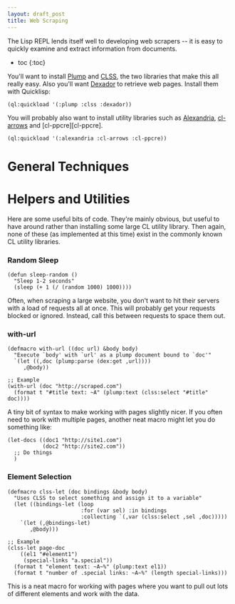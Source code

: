 ```yaml
---
layout: draft_post
title: Web Scraping
---
```


The Lisp REPL lends itself well to developing web scrapers -- it is easy to
quickly examine and extract information from documents.

* toc
{:toc}

You'll want to install [Plump][plump] and [CLSS][clss], the two libraries that
make this all really easy. Also you'll want [Dexador][dexador] to retrieve web
pages. Install them with Quicklisp:

~~~ common_lisp
(ql:quickload '(:plump :clss :dexador))
~~~

You will probably also want to install utility libraries such
as [Alexandria][alexandria], [cl-arrows][cl-arrows] and [cl-ppcre][cl-ppcre].

~~~ common_lisp
(ql:quickload '(:alexandria :cl-arrows :cl-ppcre))
~~~

[dexador]: https://github.com/fukamachi/dexador
[plump]: https://shinmera.github.io/plump
[clss]: https://github.com/Shinmera/CLSS
[alexandria]: https://common-lisp.net/project/alexandria
[cl-arrows]: https://github.com/nightfly19/cl-arrows


# General Techniques



# Helpers and Utilities

Here are some useful bits of code. They're mainly obvious, but useful to have
around rather than installing some large CL utility library. Then again, none of
these (as implemented at this time) exist in the commonly known CL utility
libraries.


### Random Sleep

~~~ common_lisp
(defun sleep-random ()
  "Sleep 1-2 seconds"
  (sleep (+ 1 (/ (random 1000) 1000))))
~~~

Often, when scraping a large website, you don't want to hit their servers with a
load of requests all at once. This will probably get your requests blocked or
ignored. Instead, call this between requests to space them out.


### with-url

~~~ common_lisp
(defmacro with-url ((doc url) &body body)
  "Execute `body' with `url' as a plump document bound to `doc'"
  `(let ((,doc (plump:parse (dex:get ,url))))
     ,@body))

;; Example
(with-url (doc "http://scraped.com")
  (format t "#title text: ~A" (plump:text (clss:select "#title" doc))))
~~~

A tiny bit of syntax to make working with pages slightly nicer. If you often
need to work with multiple pages, another neat macro might let you do something
like:

~~~ common_lisp
(let-docs ((doc1 "http://site1.com")
           (doc2 "http://site2.com"))
  ;; Do things
  )
~~~


### Element Selection

~~~ common_lisp
(defmacro clss-let (doc bindings &body body)
  "Uses CLSS to select something and assign it to a variable"
  (let ((bindings-let (loop
                       :for (var sel) :in bindings
                       :collecting `(,var (clss:select ,sel ,doc)))))
    `(let (,@bindings-let)
       ,@body)))
       
;; Example
(clss-let page-doc
    ((el1 "#element1")
     (special-links "a.special"))
  (format t "element text: ~A~%" (plump:text el1))
  (format t "number of .special links: ~A~%" (length special-links)))
~~~

This is a neat macro for working with pages where you want to pull out lots of
different elements and work with the data.
